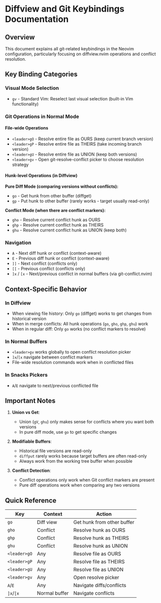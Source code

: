 # Diffview and Git Keybindings Documentation

## Overview
This document explains all git-related keybindings in the Neovim configuration, particularly focusing on diffview.nvim operations and conflict resolution.

## Key Binding Categories

### Visual Mode Selection
- `gv` - Standard Vim: Reselect last visual selection (built-in Vim functionality)

### Git Operations in Normal Mode

#### File-wide Operations
- `<leader>gO` - Resolve entire file as OURS (keep current branch version)
- `<leader>gP` - Resolve entire file as THEIRS (take incoming branch version)
- `<leader>gU` - Resolve entire file as UNION (keep both versions)
- `<leader>gv` - Open git-resolve-conflict picker to choose resolution strategy

#### Hunk-level Operations (in Diffview)

**Pure Diff Mode (comparing versions without conflicts):**
- `go` - Get hunk from other buffer (diffget)
- `gp` - Put hunk to other buffer (rarely works - target usually read-only)

**Conflict Mode (when there are conflict markers):**
- `gho` - Resolve current conflict hunk as OURS
- `ghp` - Resolve current conflict hunk as THEIRS  
- `ghu` - Resolve current conflict hunk as UNION (keep both)

### Navigation
- `A` - Next diff hunk or conflict (context-aware)
- `E` - Previous diff hunk or conflict (context-aware)
- `]]` - Next conflict (conflicts only)
- `[[` - Previous conflict (conflicts only)
- `]x` / `[x` - Next/previous conflict in normal buffers (via git-conflict.nvim)

## Context-Specific Behavior

### In Diffview
- When viewing file history: Only `go` (diffget) works to get changes from historical version
- When in merge conflicts: All hunk operations (`go`, `gho`, `ghp`, `ghu`) work
- When in regular diff: Only `go` works (no conflict markers to resolve)

### In Normal Buffers
- `<leader>gv` works globally to open conflict resolution picker
- `]x`/`[x` navigate between conflict markers
- File-wide resolution commands work when in conflicted files

### In Snacks Pickers
- `A`/`E` navigate to next/previous conflicted file

## Important Notes

1. **Union vs Get**: 
   - Union (`gV`, `ghu`) only makes sense for conflicts where you want both versions
   - In pure diff mode, use `go` to get specific changes

2. **Modifiable Buffers**:
   - Historical file versions are read-only
   - `diffput` rarely works because target buffers are often read-only
   - Always work from the working tree buffer when possible

3. **Conflict Detection**:
   - Conflict operations only work when Git conflict markers are present
   - Pure diff operations work when comparing any two versions

## Quick Reference

| Key | Context | Action |
|-----|---------|--------|
| `go` | Diff view | Get hunk from other buffer |
| `gho` | Conflict | Resolve hunk as OURS |
| `ghp` | Conflict | Resolve hunk as THEIRS |
| `ghu` | Conflict | Resolve hunk as UNION |
| `<leader>gO` | Any | Resolve file as OURS |
| `<leader>gP` | Any | Resolve file as THEIRS |
| `<leader>gU` | Any | Resolve file as UNION |
| `<leader>gv` | Any | Open resolve picker |
| `A`/`E` | Any | Navigate diffs/conflicts |
| `]x`/`[x` | Normal buffer | Navigate conflicts |
